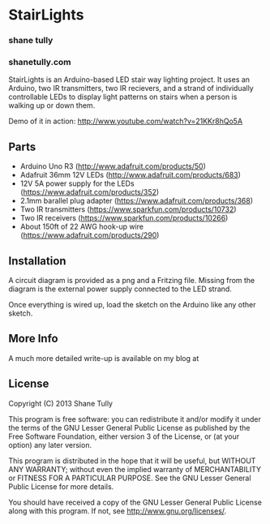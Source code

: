 StairLights
===

### shane tully
### shanetully.com

StairLights is an Arduino-based LED stair way lighting project. It uses an Arduino, two IR transmitters, two IR recievers, and a strand of individually controllable LEDs to display light patterns on stairs when a person is walking up or down them.

Demo of it in action: http://www.youtube.com/watch?v=21KKr8hQo5A

## Parts

* Arduino Uno R3 (http://www.adafruit.com/products/50)
* Adafruit 36mm 12V LEDs (http://www.adafruit.com/products/683)
* 12V 5A power supply for the LEDs (https://www.adafruit.com/products/352)
* 2.1mm barallel plug adapter (https://www.adafruit.com/products/368)
* Two IR transmitters (https://www.sparkfun.com/products/10732)
* Two IR receivers (https://www.sparkfun.com/products/10266)
* About 150ft of 22 AWG hook-up wire (https://www.adafruit.com/products/290)

## Installation

A circuit diagram is provided as a png and a Fritzing file. Missing from the diagram is the external power supply connected to the LED strand.

Once everything is wired up, load the sketch on the Arduino like any other sketch.

## More Info

A much more detailed write-up is available on my blog at 

## License
Copyright (C) 2013 Shane Tully

This program is free software: you can redistribute it and/or modify
it under the terms of the GNU Lesser General Public License as published by
the Free Software Foundation, either version 3 of the License, or
(at your option) any later version.

This program is distributed in the hope that it will be useful,
but WITHOUT ANY WARRANTY; without even the implied warranty of
MERCHANTABILITY or FITNESS FOR A PARTICULAR PURPOSE.  See the
GNU Lesser General Public License for more details.

You should have received a copy of the GNU Lesser General Public License
along with this program.  If not, see <http://www.gnu.org/licenses/>.

